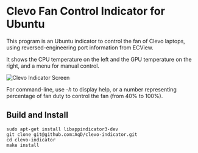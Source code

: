 Clevo Fan Control Indicator for Ubuntu
======================================

This program is an Ubuntu indicator to control the fan of Clevo laptops, using reversed-engineering port information from ECView.

It shows the CPU temperature on the left and the GPU temperature on the right, and a menu for manual control.

![Clevo Indicator Screen](http://i.imgur.com/ucwWxLq.png)



For command-line, use *-h* to display help, or a number representing percentage of fan duty to control the fan (from 40% to 100%).



Build and Install
-----------------

```shell
sudo apt-get install libappindicator3-dev
git clone git@github.com:AqD/clevo-indicator.git
cd clevo-indicator
make install
```
